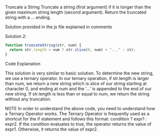 Truncate a String
Truncate a string (first argument) if it is longer than the given maximum string length (second argument). Return the truncated string with a ... ending.

Solution provided in the js file explained in comments

Solution 2:
```js
function truncateString(str, num) {
  return str.length > num ? str.slice(0, num) + "..." : str;
}
```
Code Explanation

This solution is very similar to basic solution. To determine the new string, we use a ternary operator. In our ternary operation, if str.length is larger than num, we return a new string which is slice of our string starting at character 0, and ending at num and the '...' is appended to the end of our new string. If str.length is less than or equal to num, we return the string without any truncation.

NOTE In order to understand the above code, you need to understand how a Ternary Operator works. The Ternary Operator is frequently used as a shortcut for the if statement and follows this format: condition ? expr1 : expr2. If the condition evaluates to true, the operator returns the value of expr1. Otherwise, it returns the value of expr2.